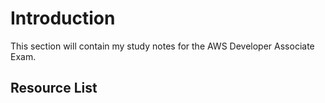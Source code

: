 # Introduction

This section will contain my study notes for the AWS Developer Associate Exam. 

## Resource List


